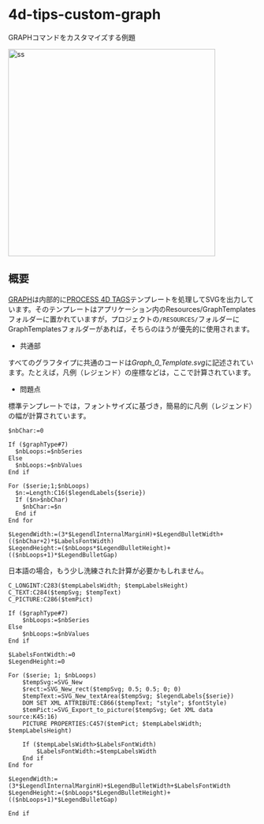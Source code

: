 # 4d-tips-custom-graph
GRAPHコマンドをカスタマイズする例題

<img width="420" alt="ss" src="https://user-images.githubusercontent.com/1725068/184306236-10ba0a90-c2d7-4316-b857-35f4ba9a3106.png">

## 概要

[GRAPH](https://doc.4d.com/4Dv19R5/4D/19-R5/GRAPH.301-5830605.ja.html)は内部的に[PROCESS 4D TAGS](https://doc.4d.com/4Dv19R5/4D/19-R5/PROCESS-4D-TAGS.301-5831242.ja.html)テンプレートを処理してSVGを出力しています。そのテンプレートはアプリケーション内のResources/GraphTemplatesフォルダーに置かれていますが，プロジェクトの`/RESOURCES/`フォルダーにGraphTemplatesフォルダーがあれば，そちらのほうが優先的に使用されます。

* 共通部

すべてのグラフタイプに共通のコードは*Graph_0_Template.svg*に記述されています。たとえば，凡例（レジェンド）の座標などは，ここで計算されています。

* 問題点

標準テンプレートでは，フォントサイズに基づき，簡易的に凡例（レジェンド）の幅が計算されています。

```4d
$nbChar:=0

If ($graphType#7)
  $nbLoops:=$nbSeries
Else 
  $nbLoops:=$nbValues
End if 

For ($serie;1;$nbLoops)
  $n:=Length:C16($legendLabels{$serie})
  If ($n>$nbChar)
    $nbChar:=$n
  End if 
End for 

$LegendWidth:=(3*$LegendlInternalMarginH)+$LegendBulletWidth+(($nbChar+2)*$LabelsFontWidth)
$LegendHeight:=($nbLoops*$LegendBulletHeight)+(($nbLoops+1)*$LegendBulletGap)
```

日本語の場合，もう少し洗練された計算が必要かもしれません。

```4d
C_LONGINT:C283($tempLabelsWidth; $tempLabelsHeight)
C_TEXT:C284($tempSvg; $tempText)
C_PICTURE:C286($temPict)

If ($graphType#7)
	$nbLoops:=$nbSeries
Else 
	$nbLoops:=$nbValues
End if 

$LabelsFontWidth:=0
$LegendHeight:=0

For ($serie; 1; $nbLoops)
	$tempSvg:=SVG_New
	$rect:=SVG_New_rect($tempSvg; 0.5; 0.5; 0; 0)
	$tempText:=SVG_New_textArea($tempSvg; $legendLabels{$serie})
	DOM SET XML ATTRIBUTE:C866($tempText; "style"; $fontStyle)
	$temPict:=SVG_Export_to_picture($tempSvg; Get XML data source:K45:16)
	PICTURE PROPERTIES:C457($temPict; $tempLabelsWidth; $tempLabelsHeight)

	If ($tempLabelsWidth>$LabelsFontWidth)
		$LabelsFontWidth:=$tempLabelsWidth
	End if 
End for 

$LegendWidth:=(3*$LegendlInternalMarginH)+$LegendBulletWidth+$LabelsFontWidth
$LegendHeight:=($nbLoops*$LegendBulletHeight)+(($nbLoops+1)*$LegendBulletGap)

End if 
```
